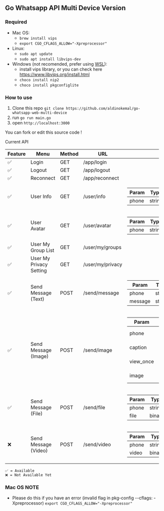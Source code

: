 ## Go Whatsapp API Multi Device Version

### Required

- Mac OS:
    - `brew install vips`
    - `export CGO_CFLAGS_ALLOW="-Xpreprocessor"`
- Linux:
    - `sudo apt update`
    - `sudo apt install libvips-dev`
- Windows (not recomended, prefer using [WSL](https://docs.microsoft.com/en-us/windows/wsl/install)):
    - install vips library, or you can check here https://www.libvips.org/install.html
    - `choco install nip2`
    - `choco install pkgconfiglite`

### How to use

1. Clone this repo `git clone https://github.com/aldinokemal/go-whatsapp-web-multi-device`
2. run `go run main.go`
3. open `http://localhost:3000`

You can fork or edit this source code !

Current API

| Feature | Menu                    | Method | URL              | Payload                                                                                                                                                                                                                                                                                                                                                                                                                                                                              |
|---------|-------------------------|--------|------------------|--------------------------------------------------------------------------------------------------------------------------------------------------------------------------------------------------------------------------------------------------------------------------------------------------------------------------------------------------------------------------------------------------------------------------------------------------------------------------------------|
| ✅       | Login                   | GET    | /app/login       |                                                                                                                                                                                                                                                                                                                                                                                                                                                                                      |
| ✅       | Logout                  | GET    | /app/logout      |                                                                                                                                                                                                                                                                                                                                                                                                                                                                                      |  
| ✅       | Reconnect               | GET    | /app/reconnect   |                                                                                                                                                                                                                                                                                                                                                                                                                                                                                      | 
| ✅       | User Info               | GET    | /user/info       | <table> <thead> <tr> <th>Param</th> <th>Type</th> <th>Type</th> <th>Example</th> </tr></thead> <tbody> <tr> <td>phone</td><td>string</td><td>querystring</td><td>6289685024099</td></tr></tbody></table>                                                                                                                                                                                                                                                                      |
| ✅       | User Avatar             | GET    | /user/avatar     | <table> <thead> <tr> <th>Param</th> <th>Type</th> <th>Type</th> <th>Example</th> </tr></thead> <tbody> <tr> <td>phone</td><td>string</td><td>querystring</td><td>6289685024099</td></tr></tbody></table>                                                                                                                                                                                                                                                                      |
| ✅       | User My Group List      | GET    | /user/my/groups  |                                                                                                                                                                                                                                                                                                                                                                                                                                                                                      |
| ✅       | User My Privacy Setting | GET    | /user/my/privacy |                                                                                                                                                                                                                                                                                                                                                                                                                                                                                      |
| ✅       | Send Message (Text)     | POST   | /send/message    | <table> <thead> <tr> <th>Param</th> <th>Type</th> <th>Type</th> <th>Example</th> </tr></thead> <tbody> <tr> <td>phone</td><td>string</td><td>form-data</td><td>6289685024099</td></tr><tr> <td>message</td><td>string</td><td>form-data</td><td>Hello guys this is testing</td></tr></tbody></table>                                                                                                                                                                          |
| ✅       | Send Message (Image)    | POST   | /send/image      | <table> <thead> <tr> <th>Param</th> <th>Type</th> <th>Type</th> <th>Example</th> </tr></thead> <tbody> <tr> <td>phone</td><td>string</td><td>form-data</td><td>6289685024099</td></tr><tr> <td>caption</td><td>string</td><td>form-data</td><td>Hello guys this is caption</td></tr><tr> <td>view_once</td><td>bool</td><td>form-data</td><td>false</td></tr><tr> <td>image</td><td>binary</td><td>form-data</td><td>image/jpg,image/jpeg,image/png</td></tr></tbody></table> | 
| ✅       | Send Message (File)     | POST   | /send/file       | <table><thead><tr><th>Param</th><th>Type</th><th>Type</th><th>Example</th></tr></thead><tbody><tr><td>phone</td><td>string</td><td>form-data</td><td>6289685024099</td></tr><tr><td>file</td><td>binary</td><td>form-data</td><td>any (max: 10MB)</td></tr></tbody></table>                                                                                                                                                                                                   | 
| ❌       | Send Message (Video)    | POST   | /send/video      | <table><thead><tr><th>Param</th><th>Type</th><th>Type</th><th>Example</th></tr></thead><tbody><tr><td>phone</td><td>string</td><td>form-data</td><td>6289685024099</td></tr><tr><td>video</td><td>binary</td><td>form-data</td><td>mp4/avi/mkv</td></tr></tbody></table>                                                                                                                                                                                                      | 

```
✅ = Available
❌ = Not Available Yet
```

### Mac OS NOTE

- Please do this if you have an error (invalid flag in pkg-config --cflags: -Xpreprocessor)
  `export CGO_CFLAGS_ALLOW="-Xpreprocessor"`
